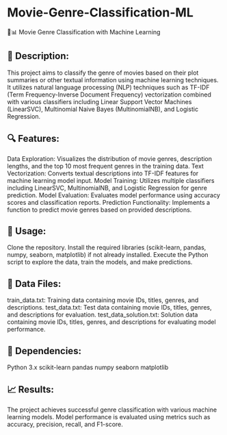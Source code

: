 # Movie-Genre-Classification-ML
🎥📊 Movie Genre Classification with Machine Learning

## 📝 Description:
This project aims to classify the genre of movies based on their plot summaries or other textual information using machine learning techniques. It utilizes natural language processing (NLP) techniques such as TF-IDF (Term Frequency-Inverse Document Frequency) vectorization combined with various classifiers including Linear Support Vector Machines (LinearSVC), Multinomial Naive Bayes (MultinomialNB), and Logistic Regression.

## 🔍 Features:
Data Exploration: Visualizes the distribution of movie genres, description lengths, and the top 10 most frequent genres in the training data.
Text Vectorization: Converts textual descriptions into TF-IDF features for machine learning model input.
Model Training: Utilizes multiple classifiers including LinearSVC, MultinomialNB, and Logistic Regression for genre prediction.
Model Evaluation: Evaluates model performance using accuracy scores and classification reports.
Prediction Functionality: Implements a function to predict movie genres based on provided descriptions.

## 🚀 Usage:
Clone the repository.
Install the required libraries (scikit-learn, pandas, numpy, seaborn, matplotlib) if not already installed.
Execute the Python script to explore the data, train the models, and make predictions.

## 📄 Data Files:
train_data.txt: Training data containing movie IDs, titles, genres, and descriptions.
test_data.txt: Test data containing movie IDs, titles, genres, and descriptions for evaluation.
test_data_solution.txt: Solution data containing movie IDs, titles, genres, and descriptions for evaluating model performance.

## 🔗 Dependencies:
Python 3.x
scikit-learn
pandas
numpy
seaborn
matplotlib

## 📈 Results:
The project achieves successful genre classification with various machine learning models. Model performance is evaluated using metrics such as accuracy, precision, recall, and F1-score.
